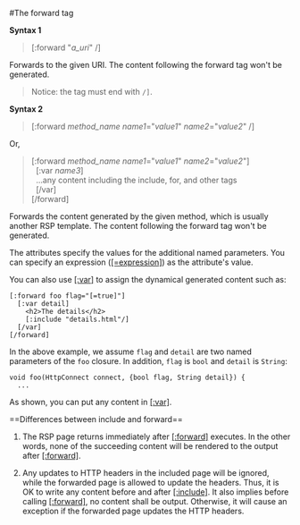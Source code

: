 #The forward tag

**Syntax 1**

>[:forward "*a_uri*" /]

Forwards to the given URI. The content following the forward tag won't be generated.

> Notice: the tag must end with `/]`.

**Syntax 2**

>[:forward *method_name* *name1*="*value1*" *name2*="*value2*" /]

Or,

>[:forward *method_name* *name1*="*value1*" *name2*="*value2*"]  
>&nbsp;&nbsp;[:var *name3*]  
>&nbsp;&nbsp;...any content including the include, for, and other tags  
>&nbsp;&nbsp;[/var]  
>[/forward]

Forwards the content generated by the given method, which is usually another RSP template. The content following the forward tag won't be generated.

The attributes specify the values for the additional named parameters. You can specify an expression ([[=expression]](=.md)) as the attribute's value.

You can also use [[:var]](var.md) to assign the dynamical generated content such as:

    [:forward foo flag="[=true]"]
      [:var detail]
        <h2>The details</h2>
        [:include "details.html"/]
      [/var]
    [/forward]

In the above example, we assume `flag` and `detail` are two named parameters of the `foo` closure. In addition, `flag` is `bool` and `detail` is `String`:

    void foo(HttpConnect connect, {bool flag, String detail}) {
      ...

As shown, you can put any content in [[:var]](var.md).

==Differences between include and forward==

1. The RSP page returns immediately after [[:forward]](forward.md) executes. In the other words, none of the succeeding content will be rendered to the output after [[:forward]](forward.md).

2. Any updates to HTTP headers in the included page will be ignored, while the forwarded page is allowed to update the headers. Thus, it is OK to write any content before and after [[:include]](include.md). It also implies before calling [[:forward]](forward.md), no content shall be output. Otherwise, it will cause an exception if the forwarded page updates the HTTP headers.
